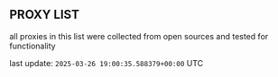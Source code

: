 ## PROXY LIST

all proxies in this list were collected from open sources and tested for functionality

last update: `2025-03-26 19:00:35.588379+00:00` UTC